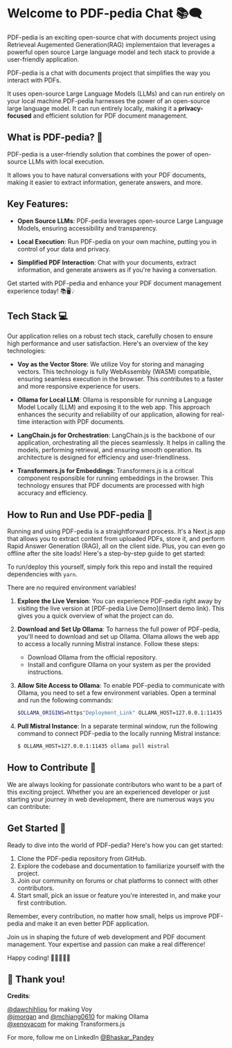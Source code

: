 
# Welcome to PDF-pedia Chat 📚🗨️

PDF-pedia is an exciting open-source chat with documents project using Retrieveal Augemented Generation(RAG) implementaion that leverages a powerful open source Large language model and tech stack to provide a user-friendly application. 

PDF-pedia is a chat with documents project that simplifies the way you interact with PDFs. 

It uses open-source Large Language Models (LLMs) and can run entirely on your local machine.PDF-pedia harnesses the power of an open-source large language model. It can run entirely locally, making it a **privacy-focused** and efficient solution for PDF document management.

## What is PDF-pedia? 🚀

PDF-pedia is a user-friendly solution that combines the power of open-source LLMs with local execution. 

It allows you to have natural conversations with your PDF documents, making it easier to extract information, generate answers, and more.

## Key Features:

- **Open Source LLMs**: PDF-pedia leverages open-source Large Language Models, ensuring accessibility and transparency.

- **Local Execution**: Run PDF-pedia on your own machine, putting you in control of your data and privacy.

- **Simplified PDF Interaction**: Chat with your documents, extract information, and generate answers as if you're having a conversation.

Get started with PDF-pedia and enhance your PDF document management experience today! 📚🖥️💡

## Tech Stack 💻

Our application relies on a robust tech stack, carefully chosen to ensure high performance and user satisfaction. Here's an overview of the key technologies:

- **Voy as the Vector Store**: We utilize Voy for storing and managing vectors. This technology is fully WebAssembly (WASM) compatible, ensuring seamless execution in the browser. This contributes to a faster and more responsive experience for users.

- **Ollama for Local LLM**: Ollama is responsible for running a Language Model Locally (LLM) and exposing it to the web app. This approach enhances the security and reliability of our application, allowing for real-time interaction with PDF documents.

- **LangChain.js for Orchestration**: LangChain.js is the backbone of our application, orchestrating all the pieces seamlessly. It helps in calling the models, performing retrieval, and ensuring smooth operation. Its architecture is designed for efficiency and user-friendliness.

- **Transformers.js for Embeddings**: Transformers.js is a critical component responsible for running embeddings in the browser. This technology ensures that PDF documents are processed with high accuracy and efficiency.

## How to Run and Use PDF-pedia 🚀

Running and using PDF-pedia is a straightforward process. It's a Next.js app that allows you to extract content from uploaded PDFs, store it, and perform Rapid Answer Generation (RAG), all on the client side. Plus, you can even go offline after the site loads! Here's a step-by-step guide to get started:

To run/deploy this yourself, simply fork this repo and install the required dependencies with `yarn`.

There are no required environment variables!

1. **Explore the Live Version**:
   You can experience PDF-pedia right away by visiting the live version at [PDF-pedia Live Demo](Insert demo link). This gives you a quick overview of what the project can do.

2. **Download and Set Up Ollama**:
   To harness the full power of PDF-pedia, you'll need to download and set up Ollama. Ollama allows the web app to access a locally running Mistral instance. Follow these steps:

   - Download Ollama from the official repository.
   - Install and configure Ollama on your system as per the provided instructions.

3. **Allow Site Access to Ollama**:
   To enable PDF-pedia to communicate with Ollama, you need to set a few environment variables. Open a terminal and run the following commands:

   ```bash
   $OLLAMA_ORIGINS=https"Deployment_Link" OLLAMA_HOST=127.0.0.1:11435 ollama serve

4. **Pull Mistral Instance**:
In a separate terminal window, run the following command to connect PDF-pedia to the locally running Mistral instance:

   ```bash
   $ OLLAMA_HOST=127.0.0.1:11435 ollama pull mistral

## How to Contribute 🌟

We are always looking for passionate contributors who want to be a part of this exciting project. Whether you are an experienced developer or just starting your journey in web development, there are numerous ways you can contribute:

## Get Started 🚀

Ready to dive into the world of PDF-pedia? Here's how you can get started:

1. Clone the PDF-pedia repository from GitHub.
2. Explore the codebase and documentation to familiarize yourself with the project.
3. Join our community on forums or chat platforms to connect with other contributors.
4. Start small, pick an issue or feature you're interested in, and make your first contribution.

Remember, every contribution, no matter how small, helps us improve PDF-pedia and make it an even better PDF application.

Join us in shaping the future of web development and PDF document management. Your expertise and passion can make a real difference!

Happy coding! 🚀👩‍💻👨‍💻

## 🙏 Thank you!

**Credits**:

[@dawchihliou](https://twitter.com/dawchihliou) for making Voy <br> 
[@jmorgan](https://twitter.com/jmorgan) and [@mchiang0610](https://twitter.com/mchiang0610) for making Ollama <br>
[@xenovacom](https://twitter.com/xenovacom) for making Transformers.js <br>

For more, follow me on LinkedIn [@Bhaskar_Pandey](https://www.linkedin.com/in/bhaskar-pandey-4e5/)
